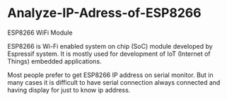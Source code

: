 # Analyze-IP-Adress-of-ESP8266
ESP8266 WiFi Module

ESP8266 is Wi-Fi enabled system on chip (SoC) module developed by Espressif system. It is mostly used for development of IoT (Internet of Things) embedded applications.

Most people prefer to get ESP8266 IP address on serial monitor. But in many cases it is difficult to have serial connection always connected and having display for just to know ip address.
